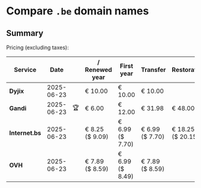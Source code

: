# Compare `.be` domain names

## Summary

Pricing (excluding taxes):

| Service | Date |  | / Renewed year | First year | Transfer | Restoration |
|--|--|--|--|--|--|--|
| **Dyjix** | 2025-06-23 |  | € 10.00 | € 10.00 | € 10.00 |  |
| **Gandi** | 2025-06-23 | 🏆 | € 6.00 | € 12.00 | € 31.98 | € 48.00 |
| **Internet.bs** | 2025-06-23 |  | € 8.25<br>($ 9.09) | € 6.99<br>($ 7.70) | € 6.99<br>($ 7.70) | € 18.25<br>($ 20.15) |
| **OVH** | 2025-06-23 |  | € 7.89<br>($ 8.59) | € 6.99<br>($ 8.49) | € 7.89<br>($ 8.59) |  |
